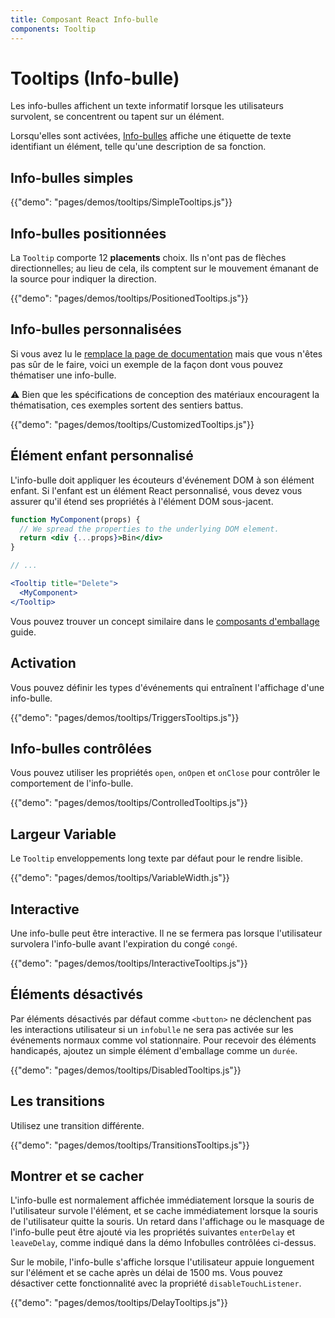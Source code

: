 ```yaml
---
title: Composant React Info-bulle
components: Tooltip
---
```


# Tooltips (Info-bulle)

<p class="description">Les info-bulles affichent un texte informatif lorsque les utilisateurs survolent, se concentrent ou tapent sur un élément.</p>

Lorsqu'elles sont activées, [Info-bulles](https://material.io/design/components/tooltips.html) affiche une étiquette de texte identifiant un élément, telle qu'une description de sa fonction.

## Info-bulles simples

{{"demo": "pages/demos/tooltips/SimpleTooltips.js"}}

## Info-bulles positionnées

La `Tooltip` comporte 12 **placements** choix. Ils n'ont pas de flèches directionnelles; au lieu de cela, ils comptent sur le mouvement émanant de la source pour indiquer la direction.

{{"demo": "pages/demos/tooltips/PositionedTooltips.js"}}

## Info-bulles personnalisées

Si vous avez lu le [remplace la page de documentation](/customization/overrides/) mais que vous n'êtes pas sûr de le faire, voici un exemple de la façon dont vous pouvez thématiser une info-bulle.

⚠️ Bien que les spécifications de conception des matériaux encouragent la thématisation, ces exemples sortent des sentiers battus.

{{"demo": "pages/demos/tooltips/CustomizedTooltips.js"}}

## Élément enfant personnalisé

L'info-bulle doit appliquer les écouteurs d'événement DOM à son élément enfant. Si l'enfant est un élément React personnalisé, vous devez vous assurer qu'il étend ses propriétés à l'élément DOM sous-jacent.

```jsx
function MyComponent(props) {
  // We spread the properties to the underlying DOM element.
  return <div {...props}>Bin</div>
}

// ...

<Tooltip title="Delete">
  <MyComponent>
</Tooltip>
```

Vous pouvez trouver un concept similaire dans le [composants d'emballage](/guides/composition/#wrapping-components) guide.

## Activation

Vous pouvez définir les types d'événements qui entraînent l'affichage d'une info-bulle.

{{"demo": "pages/demos/tooltips/TriggersTooltips.js"}}

## Info-bulles contrôlées

Vous pouvez utiliser les propriétés `open`, `onOpen` et `onClose` pour contrôler le comportement de l'info-bulle.

{{"demo": "pages/demos/tooltips/ControlledTooltips.js"}}

## Largeur Variable

Le `Tooltip` enveloppements long texte par défaut pour le rendre lisible.

{{"demo": "pages/demos/tooltips/VariableWidth.js"}}

## Interactive

Une info-bulle peut être interactive. Il ne se fermera pas lorsque l'utilisateur survolera l'info-bulle avant l'expiration du congé `congé`.

{{"demo": "pages/demos/tooltips/InteractiveTooltips.js"}}

## Éléments désactivés

Par éléments désactivés par défaut comme `<button>` ne déclenchent pas les interactions utilisateur si un `infobulle` ne sera pas activée sur les événements normaux comme vol stationnaire. Pour recevoir des éléments handicapés, ajoutez un simple élément d'emballage comme un `durée`.

{{"demo": "pages/demos/tooltips/DisabledTooltips.js"}}

## Les transitions

Utilisez une transition différente.

{{"demo": "pages/demos/tooltips/TransitionsTooltips.js"}}

## Montrer et se cacher

L'info-bulle est normalement affichée immédiatement lorsque la souris de l'utilisateur survole l'élément, et se cache immédiatement lorsque la souris de l'utilisateur quitte la souris. Un retard dans l'affichage ou le masquage de l'info-bulle peut être ajouté via les propriétés suivantes `enterDelay` et `leaveDelay`, comme indiqué dans la démo Infobulles contrôlées ci-dessus.

Sur le mobile, l'info-bulle s'affiche lorsque l'utilisateur appuie longuement sur l'élément et se cache après un délai de 1500 ms. Vous pouvez désactiver cette fonctionnalité avec la propriété `disableTouchListener`.

{{"demo": "pages/demos/tooltips/DelayTooltips.js"}}
